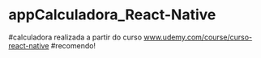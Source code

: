 # appCalculadora_React-Native
#calculadora realizada a partir do curso www.udemy.com/course/curso-react-native
#recomendo!
